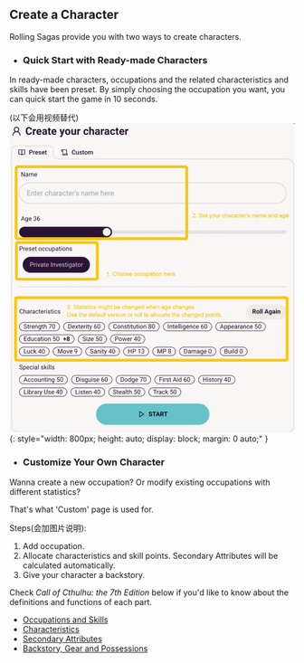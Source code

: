 <a id="createcharacter"></a>

## Create a Character

Rolling Sagas provide you with two ways to create characters.

<a id="quickstart"></a>

- ### Quick Start with Ready-made Characters

In ready-made characters, occupations and the related characteristics and skills have been preset. By simply choosing the occupation you want, you can quick start the game in 10 seconds. 

(以下会用视频替代)
![choose_occupation](steps.jpg){: style="width: 800px; height: auto; display: block; margin: 0 auto;" }


<a id="customizecharacter"></a>

- ### Customize Your Own Character
 Wanna create a new occupation? Or modify existing occupations with different statistics? 

 That's what 'Custom' page is used for. 

Steps(会加图片说明):
1. Add occupation. 
2. Allocate characteristics and skill points. Secondary Attributes will be calculated automatically. 
3. Give your character a backstory.

Check *Call of Cthulhu: the 7th Edition* below if you'd like to know about the definitions and functions of  each part.
- [Occupations and Skills](occupations-skills.md#occupations-and-skills)
- [Characteristics](characteristics.md#characteristics)
- [Secondary Attributes](second-attributes.md#secondary-attributes)
- [Backstory, Gear and Possessions](backstory.md#backstory-and-Equipment)



